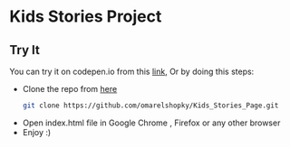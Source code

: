# Kids Stories Project

## Try It
You can try it on codepen.io from this [link](https://codepen.io/omarelshopky/pen/jOBQrNv), Or by doing this steps:
* Clone the repo from [here](https://github.com/omarhesham2/Front-End_Web_Development_Professional_Nanodegree)
  ```bash
  git clone https://github.com/omarelshopky/Kids_Stories_Page.git
  ```
* Open index.html file in Google Chrome , Firefox or any other browser
* Enjoy :)
